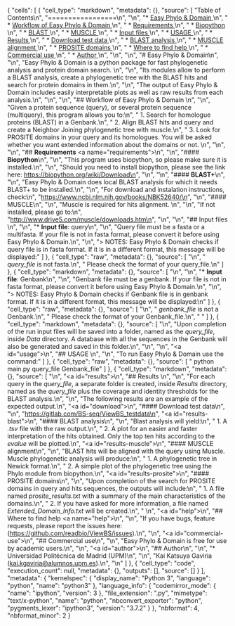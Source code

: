 {
 "cells": [
  {
   "cell_type": "markdown",
   "metadata": {},
   "source": [
    "Table of Contents\n",
    "=================\n",
    "\n",
    "* [Easy Phylo & Domain <a href='title'></a>](#title)\n",
    "  * [Workflow of Easy Phylo & Domain <a href='workflow'></a>](#workflow)\n",
    "  * [Requirements <a href='requirements'></a>](#requirements)\n",
    "    * [Biopython <a href='biopython'></a>](#biopython)\n",
    "    * [BLAST <a href='blast'></a>](#blast)\n",
    "    * [MUSCLE <a href='muscle'></a>](#muscle)\n",
    "  * [Input files <a href='input'></a>](#input)\n",
    "  * [USAGE <a href='usage'></a>](#usage)\n",
    "  * [Results <a href='results'></a>](#results)\n",
    "    * [Download test data <a href='download'></a>](#download)\n",
    "    * [BLAST analysis <a href='results-blast'></a>](#results-blast)\n",
    "    * [MUSCLE alignment <a href='results-blast'></a>](#results-muscle)\n",
    "    * [PROSITE domains <a href='results-blast'></a>](#results-prosite)\n",
    "  * [Where to find help <a href='help'></a>](#help)\n",
    "  * [Commercial use <a href='commercial-use'></a>](#commercial-use)\n",
    "  * [Author <a href='author'></a>](#author)\n",
    "\n",
    "<a id='title'></a>\n",
    "# Easy Phylo & Domain\n",
    "\n",
    "Easy Phylo & Domain is a python package for fast phylogenetic analysis and protein domain search. \n",
    "\n",
    "Its modules allow to perform a BLAST analysis, create a phylogenetic tree with the BLAST hits and search for protein domains in them.\n",
    "\n",
    "The output of Easy Phylo & Domain includes easily interpretable plots as well as raw results from each analysis.\n",
    "\n",
    "<a id='workflow'></a>\n",
    "## Workflow of Easy Phylo & Domain \n",
    "\n",
    "Given a protein sequence (query), or several protein sequence (multiquery), this program allows you to:\n",
    "    1. Search for homologue proteins (BLAST) in a Genbank.\n",
    "    2. Align BLAST hits and query and create a Neighbor Joining phylogenetic tree with muscle.\n",
    "    3. Look for PROSITE domains in your query and its homologues. You will  be asked whether you  want extended information about the domains or not.  \n",
    "\n",
    "<a id='requirements'></a>\n",
    "## **Requirements** <a name=\"requirements\"></a>\n",
    "<a id='biopython'></a>\n",
    "#### **Biopython**\n",
    "\n",
    "This program uses biopython, so please make sure it is installed.\n",
    "\n",
    "Should you need to install biopython, please see the link here: https://biopython.org/wiki/Download\n",
    "\n",
    "<a id='blast'></a>\n",
    "#### **BLAST+**\n",
    "\n",
    "Easy Phylo & Domain does local BLAST analysis for which it needs BLAST+ to be installed.\n",
    "\n",
    "For download and instalation instructions, check:\n",
    "https://www.ncbi.nlm.nih.gov/books/NBK52640/\n",
    "<a id='muscle'></a>\n",
    "#### MUSCLE\n",
    "\n",
    "Muscle is required for hits alignment. \n",
    "\n",
    "If not installed, please go to:\n",
    "http://www.drive5.com/muscle/downloads.htm\n",
    "\n",
    "<a id='input'></a>\n",
    "## Input files \n",
    "\n",
    "* **Input file**: query\n",
    "\n",
    "Query file must be a fasta or a multifasta. If your file is not in fasta format, please convert it before using Easy Phylo & Domain.\n",
    "\n",
    "> NOTES: Easy Phylo & Domain checks if query file is in fasta format. If it is in a different format, this message will be displayed:"
   ]
  },
  {
   "cell_type": "raw",
   "metadata": {},
   "source": [
    "\n",
    "                           *query_file* is not fasta.\n",
    "                   Please check the format of your query_file.\n"
   ]
  },
  {
   "cell_type": "markdown",
   "metadata": {},
   "source": [
    "\n",
    "\n",
    "* **Input file**: Genbank\n",
    "\n",
    "Genbank file must be a genbank. If your file is not in fasta format, please convert it before using Easy Phylo & Domain.\n",
    "\n",
    "> NOTES: Easy Phylo & Domain checks if Genbank file is in genbank format. If it is in a different format, this message will be displayed:\n"
   ]
  },
  {
   "cell_type": "raw",
   "metadata": {},
   "source": [
    "\n",
    "                        *genbank_file* is not a Genbank.\n",
    "                   Please check the format of your Genbank_file.\n",
    "                   "
   ]
  },
  {
   "cell_type": "markdown",
   "metadata": {},
   "source": [
    "\n",
    "Upon completion of the run input files will be saved into a folder, named as the *query_file*, inside *Data* directory. A database with all the sequences in the Genbank will also be generated and saved in this folder.\n",
    "\n",
    "\n",
    "<a id=\"usage\"></a>\n",
    "## USAGE \n",
    "\n",
    "To run Easy Phylo & Domain use the command:"
   ]
  },
  {
   "cell_type": "raw",
   "metadata": {},
   "source": [
    "                            python main.py query_file Genbank_file"
   ]
  },
  {
   "cell_type": "markdown",
   "metadata": {},
   "source": [
    "\n",
    "<a id=\"results\"></a>\n",
    "## Results \n",
    "\n",
    "For each query in the *query_file*, a separate folder is created, inside *Results* directory, named as the *query_file* plus the coverage and identity thresholds for the BLAST analysis.\n",
    "\n",
    "The following results are an example of the expected output.\n",
    "<a id=\"download\"></a>\n",
    "#### Download test data\n",
    "\n",
    "https://gitlab.com/BS-seq/ViewBS_testdata\n",
    "<a id=\"results-blast\"></a>\n",
    "#### BLAST analysis\n",
    "\n",
    "Blast analysis will yield:\n",
    "    1. A *.tsv* file with the raw output.\n",
    "    2. A plot for an easier and faster interpretation of the hits obtained. Only the top ten hits according to the *evalue* will be plotted.\n",
    "<a id=\"results-muscle\"></a>\n",
    "#### MUSCLE alignment\n",
    "\n",
    "BLAST hits will be aligned with the query using Muscle. Muscle phylogenetic analysis will produce:\n",
    "    1. A phylogenetic tree in Newick format.\n",
    "    2. A simple plot of the phylogenetic tree using the Phylo module from biopython.\n",
    "<a id=\"results-prosite\"></a>\n",
    "#### PROSITE domains\n",
    "\n",
    "Upon completion of the search for PROSITE domains in query and hits sequences, the outputs will include:\n",
    "    1. A file named *prosite_results.txt* with a summary of the main characteristics of the domains.\n",
    "    2. If you have asked for more information, a file named *Extended_Domain_Info.txt* will be created.\n",
    "    \n",
    "<a id=\"help\"></a>\n",
    "## Where to find help <a name=\"help\"></a>\n",
    "\n",
    "If you have bugs, feature requests, please report the issues here: (https://github.com/readbio/ViewBS/issues).\n",
    "\n",
    "<a id=\"commercial-use\"></a>\n",
    "## Commercial use\n",
    "\n",
    "Easy Phylo & Domain is free for use by academic users.\n",
    "\n",
    "<a id=\"author\"></a>\n",
    "## Author\n",
    "\n",
    "* Universidad Politécnica de Madrid (UPM)\n",
    "\n",
    "Kai Katsuya Gaviria (kai.kgaviria@alumnos.upm.es).\n",
    "\n"
   ]
  },
  {
   "cell_type": "code",
   "execution_count": null,
   "metadata": {},
   "outputs": [],
   "source": []
  }
 ],
 "metadata": {
  "kernelspec": {
   "display_name": "Python 3",
   "language": "python",
   "name": "python3"
  },
  "language_info": {
   "codemirror_mode": {
    "name": "ipython",
    "version": 3
   },
   "file_extension": ".py",
   "mimetype": "text/x-python",
   "name": "python",
   "nbconvert_exporter": "python",
   "pygments_lexer": "ipython3",
   "version": "3.7.2"
  }
 },
 "nbformat": 4,
 "nbformat_minor": 2
}
